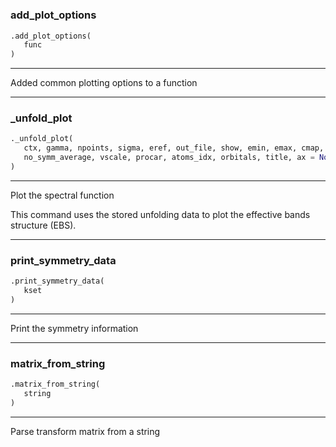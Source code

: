 #


### add_plot_options
```python
.add_plot_options(
   func
)
```

---
Added common plotting options to a function

----


### _unfold_plot
```python
._unfold_plot(
   ctx, gamma, npoints, sigma, eref, out_file, show, emin, emax, cmap, ncl,
   no_symm_average, vscale, procar, atoms_idx, orbitals, title, ax = None
)
```

---
Plot the spectral function

This command uses the stored unfolding data to plot the effective bands structure (EBS).

----


### print_symmetry_data
```python
.print_symmetry_data(
   kset
)
```

---
Print the symmetry information

----


### matrix_from_string
```python
.matrix_from_string(
   string
)
```

---
Parse transform matrix from a string
